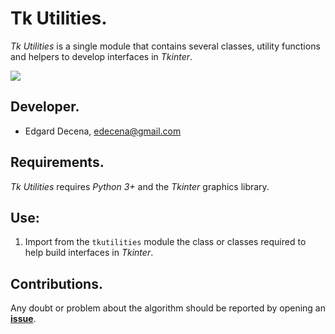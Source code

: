 # Tk Utilities.

*Tk Utilities* is a single module that contains several classes, utility functions and helpers to develop interfaces in *Tkinter*.

<img src="https://img.shields.io/badge/Python-3.5-blue" />

## Developer.

* Edgard Decena, edecena@gmail.com

## Requirements.

*Tk Utilities* requires *Python 3+* and the *Tkinter* graphics library.

## Use:

1. Import from the `tkutilities` module the class or classes required to help build interfaces in *Tkinter*.

## Contributions.

Any doubt or problem about the algorithm should be reported by opening an [**issue**](https://github.com/ejdecena/Tk-Utilities/issues).